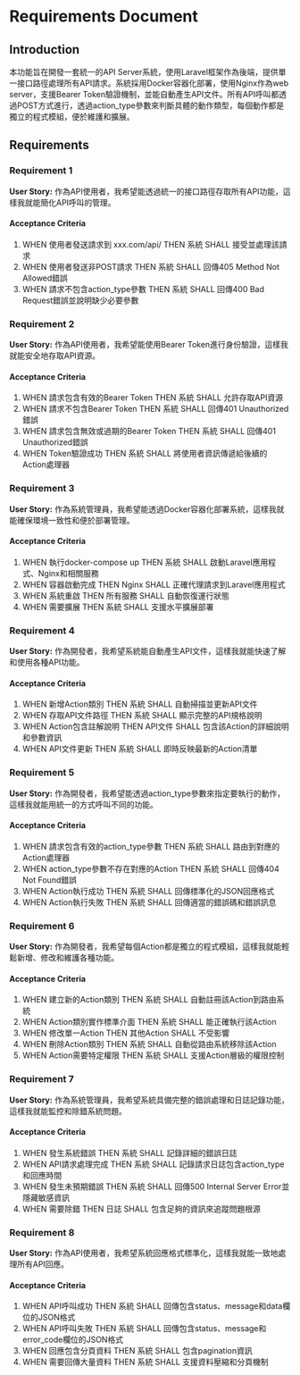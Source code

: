 # Requirements Document

## Introduction

本功能旨在開發一套統一的API Server系統，使用Laravel框架作為後端，提供單一接口路徑處理所有API請求。系統採用Docker容器化部署，使用Nginx作為web server，支援Bearer Token驗證機制，並能自動產生API文件。所有API呼叫都透過POST方式進行，透過action_type參數來判斷具體的動作類型，每個動作都是獨立的程式模組，便於維護和擴展。

## Requirements

### Requirement 1

**User Story:** 作為API使用者，我希望能透過統一的接口路徑存取所有API功能，這樣我就能簡化API呼叫的管理。

#### Acceptance Criteria

1. WHEN 使用者發送請求到 xxx.com/api/ THEN 系統 SHALL 接受並處理該請求
2. WHEN 使用者發送非POST請求 THEN 系統 SHALL 回傳405 Method Not Allowed錯誤
3. WHEN 請求不包含action_type參數 THEN 系統 SHALL 回傳400 Bad Request錯誤並說明缺少必要參數

### Requirement 2

**User Story:** 作為API使用者，我希望能使用Bearer Token進行身份驗證，這樣我就能安全地存取API資源。

#### Acceptance Criteria

1. WHEN 請求包含有效的Bearer Token THEN 系統 SHALL 允許存取API資源
2. WHEN 請求不包含Bearer Token THEN 系統 SHALL 回傳401 Unauthorized錯誤
3. WHEN 請求包含無效或過期的Bearer Token THEN 系統 SHALL 回傳401 Unauthorized錯誤
4. WHEN Token驗證成功 THEN 系統 SHALL 將使用者資訊傳遞給後續的Action處理器

### Requirement 3

**User Story:** 作為系統管理員，我希望能透過Docker容器化部署系統，這樣我就能確保環境一致性和便於部署管理。

#### Acceptance Criteria

1. WHEN 執行docker-compose up THEN 系統 SHALL 啟動Laravel應用程式、Nginx和相關服務
2. WHEN 容器啟動完成 THEN Nginx SHALL 正確代理請求到Laravel應用程式
3. WHEN 系統重啟 THEN 所有服務 SHALL 自動恢復運行狀態
4. WHEN 需要擴展 THEN 系統 SHALL 支援水平擴展部署

### Requirement 4

**User Story:** 作為開發者，我希望系統能自動產生API文件，這樣我就能快速了解和使用各種API功能。

#### Acceptance Criteria

1. WHEN 新增Action類別 THEN 系統 SHALL 自動掃描並更新API文件
2. WHEN 存取API文件路徑 THEN 系統 SHALL 顯示完整的API規格說明
3. WHEN Action包含註解說明 THEN API文件 SHALL 包含該Action的詳細說明和參數資訊
4. WHEN API文件更新 THEN 系統 SHALL 即時反映最新的Action清單

### Requirement 5

**User Story:** 作為開發者，我希望能透過action_type參數來指定要執行的動作，這樣我就能用統一的方式呼叫不同的功能。

#### Acceptance Criteria

1. WHEN 請求包含有效的action_type參數 THEN 系統 SHALL 路由到對應的Action處理器
2. WHEN action_type參數不存在對應的Action THEN 系統 SHALL 回傳404 Not Found錯誤
3. WHEN Action執行成功 THEN 系統 SHALL 回傳標準化的JSON回應格式
4. WHEN Action執行失敗 THEN 系統 SHALL 回傳適當的錯誤碼和錯誤訊息

### Requirement 6

**User Story:** 作為開發者，我希望每個Action都是獨立的程式模組，這樣我就能輕鬆新增、修改和維護各種功能。

#### Acceptance Criteria

1. WHEN 建立新的Action類別 THEN 系統 SHALL 自動註冊該Action到路由系統
2. WHEN Action類別實作標準介面 THEN 系統 SHALL 能正確執行該Action
3. WHEN 修改單一Action THEN 其他Action SHALL 不受影響
4. WHEN 刪除Action類別 THEN 系統 SHALL 自動從路由系統移除該Action
5. WHEN Action需要特定權限 THEN 系統 SHALL 支援Action層級的權限控制

### Requirement 7

**User Story:** 作為系統管理員，我希望系統具備完整的錯誤處理和日誌記錄功能，這樣我就能監控和除錯系統問題。

#### Acceptance Criteria

1. WHEN 發生系統錯誤 THEN 系統 SHALL 記錄詳細的錯誤日誌
2. WHEN API請求處理完成 THEN 系統 SHALL 記錄請求日誌包含action_type和回應時間
3. WHEN 發生未預期錯誤 THEN 系統 SHALL 回傳500 Internal Server Error並隱藏敏感資訊
4. WHEN 需要除錯 THEN 日誌 SHALL 包含足夠的資訊來追蹤問題根源

### Requirement 8

**User Story:** 作為API使用者，我希望系統回應格式標準化，這樣我就能一致地處理所有API回應。

#### Acceptance Criteria

1. WHEN API呼叫成功 THEN 系統 SHALL 回傳包含status、message和data欄位的JSON格式
2. WHEN API呼叫失敗 THEN 系統 SHALL 回傳包含status、message和error_code欄位的JSON格式
3. WHEN 回應包含分頁資料 THEN 系統 SHALL 包含pagination資訊
4. WHEN 需要回傳大量資料 THEN 系統 SHALL 支援資料壓縮和分頁機制